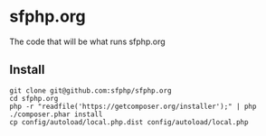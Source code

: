sfphp.org
=========

The code that will be what runs sfphp.org


Install
-------

```
git clone git@github.com:sfphp/sfphp.org
cd sfphp.org
php -r "readfile('https://getcomposer.org/installer');" | php
./composer.phar install
cp config/autoload/local.php.dist config/autoload/local.php
```